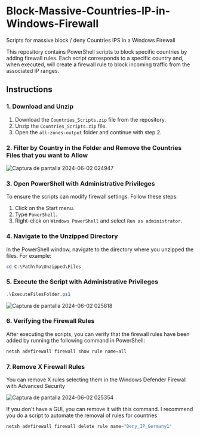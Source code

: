 # Block-Massive-Countries-IP-in-Windows-Firewall
Scripts for massive block / deny Countries IPS in a Windows Firewall 

This repository contains PowerShell scripts to block specific countries by adding firewall rules. Each script corresponds to a specific country and, when executed, will create a firewall rule to block incoming traffic from the associated IP ranges.

## Instructions

### 1. Download and Unzip

1. Download the `Countries_Scripts.zip` file from the repository.
2. Unzip the `Countries_Scripts.zip` file.
3. Open the `all-zones-output` folder and continue with step 2.


### 2. Filter by Country in the Folder and Remove the Countries Files that you want to Allow

![Captura de pantalla 2024-06-02 024947](https://github.com/albertito009/Block-Massive-Countries-IP-in-Windows-Firewall/assets/91431288/c72053aa-b9a4-490e-85c2-aee198fa8499)


### 3. Open PowerShell with Administrative Privileges

To ensure the scripts can modify firewall settings. Follow these steps:

1. Click on the Start menu.
2. Type `PowerShell`.
3. Right-click on `Windows PowerShell` and select `Run as administrator`.

### 4. Navigate to the Unzipped Directory

In the PowerShell window, navigate to the directory where you unzipped the files. For example:

```powershell
cd C:\Path\To\Unzipped\Files
```

### 5. Execute the Script with Administrative Privileges

```powershell
.\ExecuteFilesFolder.ps1
```

![Captura de pantalla 2024-06-02 025818](https://github.com/albertito009/Block-Massive-Countries-IP-in-Windows-Firewall/assets/91431288/7b4d0f20-47fd-481d-a3b2-94d6338b0c82)


### 6. Verifying the Firewall Rules

After executing the scripts, you can verify that the firewall rules have been added by running the following command in PowerShell:
```powershell
netsh advfirewall firewall show rule name=all
```

### 7. Remove X Firewall Rules

You can remove X rules selecting them in the Windows Defender Firewall with Advanced Security

![Captura de pantalla 2024-06-02 025354](https://github.com/albertito009/Block-Massive-Countries-IP-in-Windows-Firewall/assets/91431288/05cf7abb-e769-450e-bc4b-221bed097e33)

If you don't have a GUI, you can remove it with this command. I recommend you do a script to automate the removal of rules for countries

```powershell
netsh advfirewall firewall delete rule name="Deny_IP_Germany1"
```

